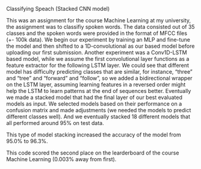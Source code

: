 Classifying Speach (Stacked CNN model)

This was an assignment for the course Machine Learning at my university, the assignment was to classifiy spoken words. The data consisted out of 35 classes and the spoken words were provided in the format of MFCC files (+- 100k data). 
We begin our experiment by training an MLP and fine-tune the model and then shifted to a 1D-convolutional as our based model before uploading our first submission. Another experiment was a Conv1D-LSTM based model, while we assume the first convolutional layer functions as a feature extractor for the following LSTM layer. We could see that different model has difficulty predicting classes that are similar, for instance, “three” and “tree” and “forward” and “follow”, so we added a bidirectional wrapper on the LSTM layer, assuming learning features in a reversed order might help the LSTM to learn patterns at the end of sequences better. 
Eventually we made a stacked model that had the final layer of our best evaluated models as input. We selected models based on their performance on a confusion matrix and made adjustments (we needed the models to predict different classes well). And we eventually stacked 18 different models that all performed around 95% on test data.



This type of model stacking increased the accuracy of the model from 95.0% to 96.3%. 

This code scored the second place on the learderboard of the course Machine Learning (0.003% away from first). 
